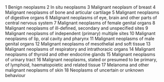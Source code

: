 1	Benign neoplasms
2	In situ neoplasms
3	Malignant neoplasm of breast
4	Malignant neoplasms of bone and articular cartilage
5	Malignant neoplasms of digestive organs
6	Malignant neoplasms of eye, brain and other parts of central nervous system
7	Malignant neoplasms of female genital organs
8	Malignant neoplasms of ill-defined, secondary and unspecified sites
9	Malignant neoplasms of independent (primary) multiple sites
10	Malignant neoplasms of lip, oral cavity and pharynx
11	Malignant neoplasms of male genital organs
12	Malignant neoplasms of mesothelial and soft tissue
13	Malignant neoplasms of respiratory and intrathoracic organs
14	Malignant neoplasms of thyroid and other endocrine glands
15	Malignant neoplasms of urinary tract
16	Malignant neoplasms, stated or presumed to be primary, of lymphoid, haematopoietic and related tissue
17	Melanoma and other malignant neoplasms of skin
18	Neoplasms of uncertain or unknown behaviour
